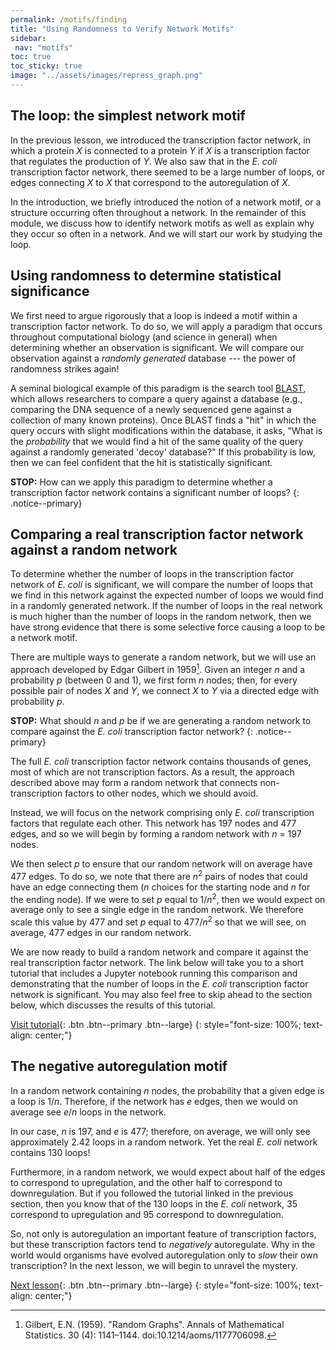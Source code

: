 ```yaml
---
permalink: /motifs/finding
title: "Using Randomness to Verify Network Motifs"
sidebar:
 nav: "motifs"
toc: true
toc_sticky: true
image: "../assets/images/repress_graph.png"
---
```


## The loop: the simplest network motif

In the previous lesson, we introduced the transcription factor network, in which a protein *X* is connected to a protein *Y* if *X* is a transcription factor that regulates the production of *Y*. We also saw that in the *E. coli* transcription factor network, there seemed to be a large number of loops, or edges connecting *X* to *X* that correspond to the autoregulation of *X*.

In the introduction, we briefly introduced the notion of a network motif, or a structure occurring often throughout a network. In the remainder of this module, we discuss how to identify network motifs as well as explain why they occur so often in a network. And we will start our work by studying the loop.

## Using randomness to determine statistical significance

We first need to argue rigorously that a loop is indeed a motif within a transcription factor network. To do so, we will apply a paradigm that occurs throughout computational biology (and science in general) when determining whether an observation is significant. We will compare our observation against a  *randomly generated* database --- the power of randomness strikes again!

A seminal biological example of this paradigm is the search tool [BLAST](https://blast.ncbi.nlm.nih.gov/Blast.cgi), which allows researchers to compare a query against a database (e.g., comparing the DNA sequence of a newly sequenced gene against a collection of many known proteins). Once BLAST finds a "hit" in which the query occurs with slight modifications within the database, it asks, "What is the *probability* that we would find a hit of the same quality of the query against a randomly generated 'decoy' database?" If this probability is low, then we can feel confident that the hit is statistically significant.

**STOP:** How can we apply this paradigm to determine whether a transcription factor network contains a significant number of loops?
{: .notice--primary}

## Comparing a real transcription factor network against a random network

To determine whether the number of loops in the transcription factor network of *E. coli* is significant, we will compare the number of loops that we find in this network against the expected number of loops we would find in a randomly generated network. If the number of loops in the real network is much higher than the number of loops in the random network, then we have strong evidence that there is some selective force causing a loop to be a network motif.

There are multiple ways to generate a random network, but we will use an approach developed by Edgar Gilbert in 1959[^Gilbert]. Given an integer *n* and a probability *p* (between 0 and 1), we first form *n* nodes; then, for every possible pair of nodes *X* and *Y*, we connect *X* to *Y* via a directed edge with probability *p*.

**STOP:** What should *n* and *p* be if we are generating a random network to compare against the *E. coli* transcription factor network?
{: .notice--primary}

The full *E. coli* transcription factor network contains thousands of genes, most of which are not transcription factors. As a result, the approach described above may form a random network that connects non-transcription factors to other nodes, which we should avoid.

Instead, we will focus on the network comprising only *E. coli* transcription factors that regulate each other. This network has 197 nodes and 477 edges, and so we will begin by forming a random network with *n* = 197 nodes.

We then select *p* to ensure that our random network will on average have 477 edges. To do so, we note that there are *n*<sup>2</sup> pairs of nodes that could have an edge connecting them (*n* choices for the starting node and *n* for the ending node). If we were to set *p* equal to 1/*n*<sup>2</sup>, then we would expect on average only to see a single edge in the random network. We therefore scale this value by 477 and set *p* equal to 477/*n*<sup>2</sup> so that we will see, on average, 477 edges in our random network.

We are now ready to build a random network and compare it against the real transcription factor network. The link below will take you to a short tutorial that includes a Jupyter notebook running this comparison and demonstrating that the number of loops in the *E. coli* transcription factor network is significant. You may also feel free to skip ahead to the section below, which discusses the results of this tutorial.

[Visit tutorial](tutorial_loops){: .btn .btn--primary .btn--large}
{: style="font-size: 100%; text-align: center;"}

## The negative autoregulation motif

In a random network containing *n* nodes, the probability that a given edge is a loop is 1/*n*. Therefore, if the network has *e* edges, then we would on average see *e*/*n* loops in the network.

In our case, *n* is 197, and *e* is 477; therefore, on average, we will only see approximately 2.42 loops in a random network.  Yet the real *E. coli* network contains 130 loops!

Furthermore, in a random network, we would expect about half of the edges to correspond to upregulation, and the other half to correspond to downregulation. But if you followed the tutorial linked in the previous section, then you know that of the 130 loops in the *E. coli* network, 35 correspond to upregulation and 95 correspond to downregulation.

So, not only is autoregulation an important feature of transcription factors, but these transcription factors tend to *negatively* autoregulate. Why in the world would organisms have evolved autoregulation only to *slow* their own transcription? In the next lesson, we will begin to unravel the mystery.

[Next lesson](nar){: .btn .btn--primary .btn--large}
{: style="font-size: 100%; text-align: center;"}

[^Gilbert]: Gilbert, E.N. (1959). "Random Graphs". Annals of Mathematical Statistics. 30 (4): 1141–1144. doi:10.1214/aoms/1177706098.
